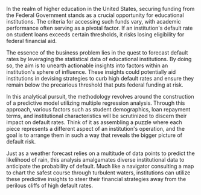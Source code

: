 In the realm of higher education in the United States, securing funding from the Federal Government stands as a crucial opportunity for educational institutions. The criteria for accessing such funds vary, with academic performance often serving as a pivotal factor. If an institution's default rate on student loans exceeds certain thresholds, it risks losing eligibility for federal financial aid.

The essence of the business problem lies in the quest to forecast default rates by leveraging the statistical data of educational institutions. By doing so, the aim is to unearth actionable insights into factors within an institution's sphere of influence. These insights could potentially aid institutions in devising strategies to curb high default rates and ensure they remain below the precarious threshold that puts federal funding at risk.

In this analytical pursuit, the methodology revolves around the construction of a predictive model utilizing multiple regression analysis. Through this approach, various factors such as student demographics, loan repayment terms, and institutional characteristics will be scrutinized to discern their impact on default rates. Think of it as assembling a puzzle where each piece represents a different aspect of an institution's operation, and the goal is to arrange them in such a way that reveals the bigger picture of default risk.

Just as a weather forecast relies on a multitude of data points to predict the likelihood of rain, this analysis amalgamates diverse institutional data to anticipate the probability of default. Much like a navigator consulting a map to chart the safest course through turbulent waters, institutions can utilize these predictive insights to steer their financial strategies away from the perilous cliffs of high default rates.
